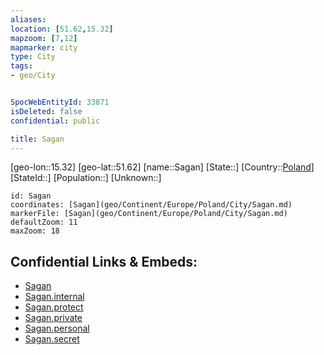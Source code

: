 ```yaml
---
aliases: 
location: [51.62,15.32]
mapzoom: [7,12] 
mapmarker: city 
type: City
tags:
- geo/City


SpocWebEntityId: 33871
isDeleted: false
confidential: public

title: Sagan
---
```

[geo-lon::15.32]
[geo-lat::51.62]
[name::Sagan]
[State::]
[Country::[Poland](geo/Continent/Europe/Poland.md)]
[StateId::]
[Population::]
[Unknown::]


```leaflet
id: Sagan
coordinates: [Sagan](geo/Continent/Europe/Poland/City/Sagan.md)
markerFile: [Sagan](geo/Continent/Europe/Poland/City/Sagan.md)
defaultZoom: 11 
maxZoom: 18
```


## Confidential Links & Embeds: 
- [Sagan](../../../../../../_public/geo/Continent/Europe/Poland/City/Sagan.md) 
- [Sagan.internal](../../../../../../_internal/geo/Continent/Europe/Poland/City/Sagan.internal.md) 
- [Sagan.protect](../../../../../../_protect/geo/Continent/Europe/Poland/City/Sagan.protect.md) 
- [Sagan.private](../../../../../../_private/geo/Continent/Europe/Poland/City/Sagan.private.md) 
- [Sagan.personal](../../../../../../_personal/geo/Continent/Europe/Poland/City/Sagan.personal.md) 
- [Sagan.secret](../../../../../../_secret/geo/Continent/Europe/Poland/City/Sagan.secret.md) 
